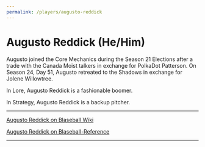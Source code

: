 ```yaml
---
permalink: /players/augusto-reddick
---
```


# Augusto Reddick (He/Him)

Augusto joined the Core Mechanics during the Season 21 Elections after a trade with the Canada Moist talkers in
exchange for PolkaDot Patterson. On Season 24, Day 51, Augusto retreated to the Shadows in exchange for Jolene
Willowtree.

In Lore, Augusto Reddick is a fashionable boomer.

In Strategy, Augusto Reddick is a backup pitcher.

---

[Augusto Reddick on Blaseball Wiki](https://www.blaseball.wiki/w/Augusto_Reddick)

[Augusto Reddick on Blaseball-Reference](https://blaseball-reference.com/players/augusto-reddick)

---
